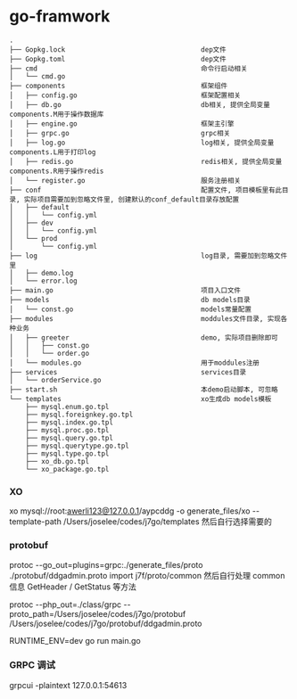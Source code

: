 # go-framwork

```
.
├── Gopkg.lock									dep文件
├── Gopkg.toml									dep文件
├── cmd										    命令行启动相关
│   └── cmd.go
├── components									框架组件
│   ├── config.go								框架配置相关
│   ├── db.go									db相关, 提供全局变量components.M用于操作数据库
│   ├── engine.go								框架主引擎
│   ├── grpc.go									grpc相关
│   ├── log.go									log相关, 提供全局变量components.L用于打印log
│   ├── redis.go								redis相关, 提供全局变量components.R用于操作redis
│   └── register.go								服务注册相关
├── conf										配置文件, 项目模板里有此目录, 实际项目需要加到忽略文件里, 创建默认的conf_default目录存放配置
│   ├── default
│   │   └── config.yml
│   ├── dev
│   │   └── config.yml
│   └── prod
│       └── config.yml
├── log											log目录, 需要加到忽略文件里
│   ├── demo.log
│   └── error.log
├── main.go										项目入口文件
├── models										db models目录
│   └── const.go								models常量配置
├── modules										moddules文件目录, 实现各种业务
│   ├── greeter									demo, 实际项目删除即可
│   │   ├── const.go
│   │   └── order.go
│   └── modules.go								用于moddules注册
├── services									services目录
│   └── orderService.go
├── start.sh									本demo启动脚本, 可忽略
└── templates									xo生成db models模板
    ├── mysql.enum.go.tpl
    ├── mysql.foreignkey.go.tpl
    ├── mysql.index.go.tpl
    ├── mysql.proc.go.tpl
    ├── mysql.query.go.tpl
    ├── mysql.querytype.go.tpl
    ├── mysql.type.go.tpl
    ├── xo_db.go.tpl
    └── xo_package.go.tpl
```



### XO
xo mysql://root:awerli123@127.0.0.1/aypcddg -o generate_files/xo --template-path /Users/joselee/codes/j7go/templates
然后自行选择需要的

### protobuf
protoc --go_out=plugins=grpc:./generate_files/proto ./protobuf/ddgadmin.proto
import  j7f/proto/common
然后自行处理 common 信息 GetHeader / GetStatus 等方法 

protoc --php_out=./class/grpc --proto_path=/Users/joselee/codes/j7go/protobuf /Users/joselee/codes/j7go/protobuf/ddgadmin.proto


RUNTIME_ENV=dev go run main.go

### GRPC 调试  
grpcui -plaintext 127.0.0.1:54613
